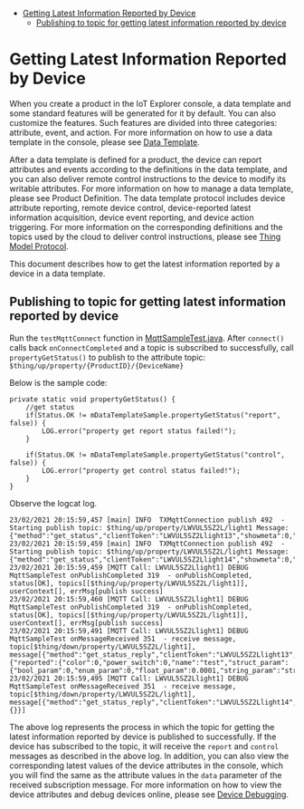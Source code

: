 * [Getting Latest Information Reported by Device](#Getting-Latest-Information-Reported-by-Device)
  * [Publishing to topic for getting latest information reported by device](#Publishing-to-topic-for-getting-latest-information-reported-by-device)

# Getting Latest Information Reported by Device

When you create a product in the IoT Explorer console, a data template and some standard features will be generated for it by default. You can also customize the features. Such features are divided into three categories: attribute, event, and action. For more information on how to use a data template in the console, please see [Data Template](https://cloud.tencent.com/document/product/1081/44921).

After a data template is defined for a product, the device can report attributes and events according to the definitions in the data template, and you can also deliver remote control instructions to the device to modify its writable attributes. For more information on how to manage a data template, please see Product Definition. The data template protocol includes device attribute reporting, remote device control, device-reported latest information acquisition, device event reporting, and device action triggering. For more information on the corresponding definitions and the topics used by the cloud to deliver control instructions, please see [Thing Model Protocol](https://cloud.tencent.com/document/product/1081/34916).

This document describes how to get the latest information reported by a device in a data template.

## Publishing to topic for getting latest information reported by device 

Run the `testMqttConnect` function in [MqttSampleTest.java](../src/test/java/com/tencent/iot/explorer/device/java/core/mqtt/MqttSampleTest.java). After `connect()` calls back `onConnectCompleted` and a topic is subscribed to successfully, call `propertyGetStatus()` to publish to the attribute topic:
`$thing/up/property/{ProductID}/{DeviceName}`

Below is the sample code:
```
private static void propertyGetStatus() {
    //get status
    if(Status.OK != mDataTemplateSample.propertyGetStatus("report", false)) {
        LOG.error("property get report status failed!");
    }
    
    if(Status.OK != mDataTemplateSample.propertyGetStatus("control", false)) {
        LOG.error("property get control status failed!");
    }
}
```

Observe the logcat log.
```
23/02/2021 20:15:59,457 [main] INFO  TXMqttConnection publish 492  - Starting publish topic: $thing/up/property/LWVUL5SZ2L/light1 Message: {"method":"get_status","clientToken":"LWVUL5SZ2Llight13","showmeta":0,"type":"report"}
23/02/2021 20:15:59,459 [main] INFO  TXMqttConnection publish 492  - Starting publish topic: $thing/up/property/LWVUL5SZ2L/light1 Message: {"method":"get_status","clientToken":"LWVUL5SZ2Llight14","showmeta":0,"type":"control"}
23/02/2021 20:15:59,459 [MQTT Call: LWVUL5SZ2Llight1] DEBUG MqttSampleTest onPublishCompleted 319  - onPublishCompleted, status[OK], topics[[$thing/up/property/LWVUL5SZ2L/light1]],  userContext[], errMsg[publish success]
23/02/2021 20:15:59,460 [MQTT Call: LWVUL5SZ2Llight1] DEBUG MqttSampleTest onPublishCompleted 319  - onPublishCompleted, status[OK], topics[[$thing/up/property/LWVUL5SZ2L/light1]],  userContext[], errMsg[publish success]
23/02/2021 20:15:59,491 [MQTT Call: LWVUL5SZ2Llight1] DEBUG MqttSampleTest onMessageReceived 351  - receive message, topic[$thing/down/property/LWVUL5SZ2L/light1], message[{"method":"get_status_reply","clientToken":"LWVUL5SZ2Llight13","code":0,"status":"success","type":"report","data":{"reported":{"color":0,"power_switch":0,"name":"test","struct_param":{"bool_param":0,"enum_param":0,"float_param":0.0001,"string_param":"string","int_param":0,"timestamp_param":1577871650},"brightness":0}}}]
23/02/2021 20:15:59,495 [MQTT Call: LWVUL5SZ2Llight1] DEBUG MqttSampleTest onMessageReceived 351  - receive message, topic[$thing/down/property/LWVUL5SZ2L/light1], message[{"method":"get_status_reply","clientToken":"LWVUL5SZ2Llight14","code":0,"status":"success","type":"control","data":{}}]
```
The above log represents the process in which the topic for getting the latest information reported by device is published to successfully. If the device has subscribed to the topic, it will receive the `report` and `control` messages as described in the above log. In addition, you can also view the corresponding latest values of the device attributes in the console, which you will find the same as the attribute values in the `data` parameter of the received subscription message. For more information on how to view the device attributes and debug devices online, please see [Device Debugging](https://cloud.tencent.com/document/product/1081/34741).

